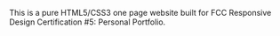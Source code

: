 This is a pure HTML5/CSS3 one page website built for FCC Responsive Design Certification #5: Personal Portfolio.